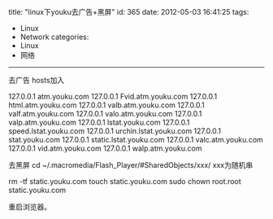 title: "linux下youku去广告+黑屏"
id: 365
date: 2012-05-03 16:41:25
tags: 
- Linux
- Network
categories: 
- Linux
- 网络
---

去广告
hosts加入

127.0.0.1 atm.youku.com
127.0.0.1 Fvid.atm.youku.com
127.0.0.1 html.atm.youku.com
127.0.0.1 valb.atm.youku.com
127.0.0.1 valf.atm.youku.com
127.0.0.1 valo.atm.youku.com
127.0.0.1 valp.atm.youku.com
127.0.0.1 lstat.youku.com
127.0.0.1 speed.lstat.youku.com
127.0.0.1 urchin.lstat.youku.com
127.0.0.1 stat.youku.com
127.0.0.1 static.lstat.youku.com
127.0.0.1 valc.atm.youku.com
127.0.0.1 vid.atm.youku.com
127.0.0.1 walp.atm.youku.com

去黑屏
cd ~/.macromedia/Flash_Player/#SharedObjects/xxx/
xxx为随机串

rm -tf static.youku.com
touch static.youku.com
sudo chown root.root static.youku.com

重启浏览器。